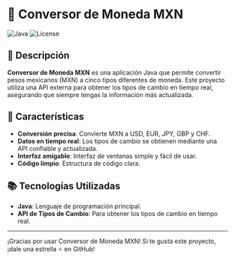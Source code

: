 # 💱 Conversor de Moneda MXN

![Java](https://img.shields.io/badge/Java-ED8B00?style=for-the-badge&logo=java&logoColor=white)
![License](https://img.shields.io/badge/License-MIT-green)

## 📜 Descripción

**Conversor de Moneda MXN** es una aplicación Java que permite convertir pesos mexicanos (MXN) a cinco tipos diferentes de moneda. Este proyecto utiliza una API externa para obtener los tipos de cambio en tiempo real, asegurando que siempre tengas la información más actualizada.

## 🚀 Características

- **Conversión precisa**: Convierte MXN a USD, EUR, JPY, GBP y CHF.
- **Datos en tiempo real**: Los tipos de cambio se obtienen mediante una API confiable y actualizada.
- **Interfaz amigable**: Interfaz de ventanas simple y fácil de usar.
- **Código limpio**: Estructura de código clara.

## 📚 Tecnologías Utilizadas

- **Java**: Lenguaje de programación principal.
- **API de Tipos de Cambio**: Para obtener los tipos de cambio en tiempo real.

---

¡Gracias por usar Conversor de Moneda MXN! Si te gusta este proyecto, ¡dale una estrella ⭐ en GitHub!
